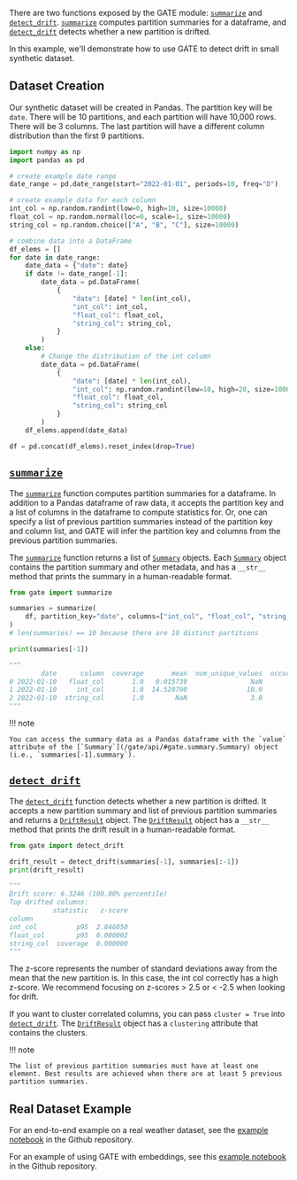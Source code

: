 There are two functions exposed by the GATE module: [`summarize`](/gate/api/#gate.summarize.summarize) and [`detect_drift`](/gate/api/#gate.drift.detect_drift). [`summarize`](/gate/api/#gate.summarize.summarize) computes partition summaries for a dataframe, and [`detect_drift`](/gate/api/#gate.drift.detect_drift) detects whether a new partition is drifted. 

In this example, we'll demonstrate how to use GATE to detect drift in small synthetic dataset. 

## Dataset Creation

Our synthetic dataset will be created in Pandas. The partition key will be `date`. There will be 10 partitions, and each partition will have 10,000 rows. There will be 3 columns. The last partition will have a different column distribution than the first 9 partitions.

```python
import numpy as np
import pandas as pd

# create example date range
date_range = pd.date_range(start="2022-01-01", periods=10, freq="D")

# create example data for each column
int_col = np.random.randint(low=0, high=10, size=10000)
float_col = np.random.normal(loc=0, scale=1, size=10000)
string_col = np.random.choice(["A", "B", "C"], size=10000)

# combine data into a DataFrame
df_elems = []
for date in date_range:
    date_data = {"date": date}
    if date != date_range[-1]:
        date_data = pd.DataFrame(
            {
                "date": [date] * len(int_col),
                "int_col": int_col,
                "float_col": float_col,
                "string_col": string_col,
            }
        )
    else:
        # Change the distribution of the int column
        date_data = pd.DataFrame(
            {
                "date": [date] * len(int_col),
                "int_col": np.random.randint(low=10, high=20, size=10000),
                "float_col": float_col,
                "string_col": string_col
            }
        )
    df_elems.append(date_data)

df = pd.concat(df_elems).reset_index(drop=True)
```

## [`summarize`](/gate/api/#gate.summarize.summarize)

The [`summarize`](/gate/api/#gate.summarize.summarize) function computes partition summaries for a dataframe. In addition to a Pandas dataframe of raw data, it accepts the partition key and a list of columns in the dataframe to compute statistics for. Or, one can specify a list of previous partition summaries instead of the partition key and column list, and GATE will infer the partition key and columns from the previous partition summaries.

The [`summarize`](/gate/api/#gate.summarize.summarize) function returns a list of [`Summary`](/gate/api/#gate.summary.Summary) objects. Each [`Summary`](/gate/api/#gate.summary.Summary) object contains the partition summary and other metadata, and has a `__str__` method that prints the summary in a human-readable format.


```python
from gate import summarize

summaries = summarize(
    df, partition_key="date", columns=["int_col", "float_col", "string_col"]
)
# len(summaries) == 10 because there are 10 distinct partitions

print(summaries[-1])

"""
        date      column  coverage       mean  num_unique_values  occurrence_ratio        p50        p95
0 2022-01-10   float_col       1.0   0.015739                NaN               NaN   0.019152   1.665352
1 2022-01-10     int_col       1.0  14.520700               10.0            0.1032  15.000000  19.000000
2 2022-01-10  string_col       1.0        NaN                3.0            0.3411        NaN        NaN
"""
```

!!! note

    You can access the summary data as a Pandas dataframe with the `value` attribute of the [`Summary`](/gate/api/#gate.summary.Summary) object (i.e., `summaries[-1].summary`).

## [`detect_drift`](/gate/api/#gate.drift.detect_drift)

The [`detect_drift`](/gate/api/#gate.drift.detect_drift) function detects whether a new partition is drifted. It accepts a new partition summary and list of previous partition summaries and returns a [`DriftResult`](/gate/api/#gate.drift.DriftResult) object. The [`DriftResult`](/gate/api/#gate.drift.DriftResult) object has a `__str__` method that prints the drift result in a human-readable format.

```python
from gate import detect_drift

drift_result = detect_drift(summaries[-1], summaries[:-1])
print(drift_result)

"""
Drift score: 6.3246 (100.00% percentile)
Top drifted columns:
           statistic   z-score
column                        
int_col          p95  2.846050
float_col        p95  0.000002
string_col  coverage  0.000000
"""
```

The z-score represents the number of standard deviations away from the mean that the new partition is. In this case, the int col correctly has a high z-score. We recommend focusing on z-scores > 2.5 or < -2.5 when looking for drift.

If you want to cluster correlated columns, you can pass `cluster = True` into [`detect_drift`](/gate/api/#gate.drift.detect_drift). The [`DriftResult`](/gate/api/#gate.drift.DriftResult) object has a `clustering` attribute that contains the clusters.

!!! note

    The list of previous partition summaries must have at least one element. Best results are achieved when there are at least 5 previous partition summaries.

## Real Dataset Example

For an end-to-end example on a real weather dataset, see the [example notebook](https://www.github.com/dm4ml/gate/blob/main/examples/weather.ipynb) in the Github repository.

For an example of using GATE with embeddings, see this [example notebook](https://www.github.com/dm4ml/gate/blob/main/examples/civilcomments.ipynb) in the Github repository.